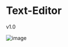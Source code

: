 # Text-Editor

v1.0

![image](https://user-images.githubusercontent.com/66872323/169930059-0ca9aaab-054b-44f7-94e2-4e9db17cde46.png)
